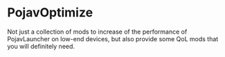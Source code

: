 # PojavOptimize
Not just a collection of mods to increase of the performance of PojavLauncher on low-end devices, but also provide some QoL mods that you will definitely need.
